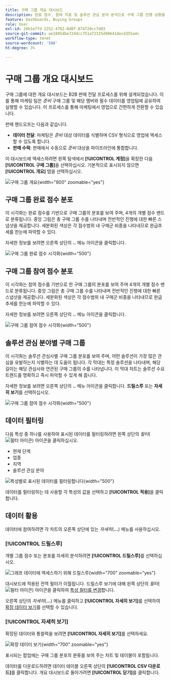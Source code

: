 ```yaml
---
title: 구매 그룹 개요 대시보드
description: 완료 점수, 참여 지표 및 솔루션 관심 분야 분석으로 구매 그룹 진행 상황을 추적하여 Journey Optimizer B2B edition에서 판매 핸드오프를 활성화합니다.
feature: Dashboards, Buying Groups
role: User
exl-id: 26b1e7fd-2252-4782-8d0f-874720cc7d03
source-git-commit: ae1885dbe724dcc751a72325d90641decd355a4c
workflow-type: tm+mt
source-wordcount: '588'
ht-degree: 3%

---
```


# 구매 그룹 개요 대시보드

구매 그룹에 대한 개요 대시보드는 B2B 판매 전달 프로세스를 위해 설계되었습니다. 이를 통해 마케팅 팀은 _준비_ 구매 그룹 및 해당 멤버와 필수 데이터를 영업팀에 공유하여 실행할 수 있습니다. 이 프로세스를 통해 마케팅에서 영업으로 간편하게 전환할 수 있습니다.

판매 핸드오프는 다음과 같습니다.

* **데이터 전달**: 마케팅은 _준비_ 대상 데이터를 식별하며 CSV 형식으로 영업에 액세스할 수 있도록 합니다. 
* **판매 수락**: 판매에서 수동으로 _준비_ 대상을 파이프라인에 통합합니다.

이 대시보드에 액세스하려면 왼쪽 탐색에서 **[!UICONTROL 계정]**&#x200B;을 확장한 다음 **[!UICONTROL 구매 그룹]**&#x200B;을 선택하십시오. 기본적으로 표시되지 않으면 **[!UICONTROL 개요]** 탭을 선택하십시오.

![구매 그룹 개요](./assets/buying-groups-overview.png){width="800" zoomable="yes"}
<!--
## Buying Group Status

Gain insights into your buying groups' progression with the Buying Group Status view. This visualization showcases the distribution of your buying groups categorized by their most recent status update within a specified time frame.

![Buying Groups overview](./assets/buying-groups-overview.png){width="800" zoomable="yes"}

**[!UICONTROL Status]** (y-axis): Track the journey of buying groups through various stages.
**[!UICONTROL Number of Buying Groups]** (x-axis): Quantify the number of buying groups at each status, providing a clear metric of your funnel's health and activity.

To generate a shareable PDF of your current view, click **[!UICONTROL Export]** at the top-right corner of the page. -->

## 구매 그룹 완료 점수 분포

이 시각화는 완료 점수를 기반으로 구매 그룹의 분포를 보여 주며, 4개의 개별 점수 밴드로 분류됩니다. 중앙 그림은 총 구매 그룹 수를 나타내며 전반적인 진행에 대한 빠른 스냅샷을 제공합니다. 세분화된 색상은 각 점수범위 내 구매군 비중을 나타내므로 완급추세를 한눈에 파악할 수 있다.

자세한 정보를 보려면 오른쪽 상단의 **..** 메뉴 아이콘을 클릭합니다.

![구매 그룹 완료 점수 시각화](./assets/buying-group-completion-score-chart.png){width="500"}

## 구매 그룹 참여 점수 분포

이 시각화는 참여 점수를 기반으로 한 구매 그룹의 분포를 보여 주며 4개의 개별 점수 밴드로 분류됩니다. 중앙 그림은 총 구매 그룹 수를 나타내며 전반적인 진행에 대한 빠른 스냅샷을 제공합니다. 세분화된 색상은 각 점수범위 내 구매군 비중을 나타내므로 완급추세를 한눈에 파악할 수 있다.

자세한 정보를 보려면 오른쪽 상단의 **..** 메뉴 아이콘을 클릭합니다.

![구매 그룹 참여 점수 시각화](./assets/buying-group-completion-score-chart.png){width="500"}

## 솔루션 관심 분야별 구매 그룹

이 시각화는 솔루션 관심사별 구매 그룹 분포를 보여 주며, 어떤 솔루션이 가장 많은 관심을 유발하는지 식별하는 데 도움이 됩니다. 각 막대는 특정 솔루션을 나타내며, 해당 길이는 해당 관심사와 연관된 구매 그룹의 수를 나타냅니다. 이 막대 차트는 솔루션 수요 트렌드를 명확하고 즉시 파악할 수 있게 해 줍니다.

자세한 정보를 보려면 오른쪽 상단의 **..** 메뉴 아이콘을 클릭합니다. **드릴스루** 또는 **자세히 보기**&#x200B;를 선택하십시오.

![구매 그룹 참여 점수 시각화](./assets/buying-group-by-solution-interest-chart.png){width="500"}

## 데이터 필터링

다음 특성 중 하나를 사용하여 표시된 데이터를 필터링하려면 왼쪽 상단의 _필터_( ![필터 아이콘](../assets/do-not-localize/icon-filter.svg)) 아이콘을 클릭하십시오.

* 현재 단계
* 업종
* 지역
* 솔루션 관심 분야

![특성별로 표시된 데이터를 필터링합니다](./assets/buying-group-overview-filters.png){width="500"}

데이터를 필터링하는 데 사용할 각 특성의 값을 선택하고 **[!UICONTROL 적용]**&#x200B;을 클릭합니다.

## 데이터 활용

데이터에 참여하려면 각 차트의 오른쪽 상단에 있는 _자세히_(**...**) 메뉴를 사용하십시오.

### [!UICONTROL 드릴스루]

개별 그룹 점수 또는 분포를 자세히 분석하려면 **[!UICONTROL 드릴스루]**&#x200B;를 선택하십시오.

![그래프 데이터에 액세스하기 위해 드릴스루](./assets/buying-group-completion-score-drill-through-view.png){width="700" zoomable="yes"}

대시보드에 적용된 전역 필터가 이월됩니다. 드릴스루 보기에 대해 왼쪽 상단의 _필터_( ![필터 아이콘](../assets/do-not-localize/icon-filter.svg)) 아이콘을 클릭하여 [특성 필터를 변경](#filter-the-data)합니다.

오른쪽 상단의 _자세히_(**...**) 메뉴를 클릭하고 **[!UICONTROL 자세히 보기]**&#x200B;를 선택하여 [확장 데이터 보기](#view-more)를 선택할 수 있습니다.

### [!UICONTROL 자세히 보기]

확장된 데이터와 통찰력을 보려면 **[!UICONTROL 자세히 보기]**&#x200B;를 선택하세요.

![확장 데이터 보기](./assets/buying-group-engagement-score-view-more.png){width="700" zoomable="yes"}

표시되는 팝업에는 구매 그룹 분포의 분류를 보여 주는 차트 및 테이블이 포함됩니다.

데이터를 다운로드하려면 데이터 테이블 오른쪽 상단의 **[!UICONTROL CSV 다운로드]**&#x200B;를 클릭합니다. 개요 대시보드로 돌아가려면 **[!UICONTROL 닫기]**&#x200B;를 클릭합니다.
